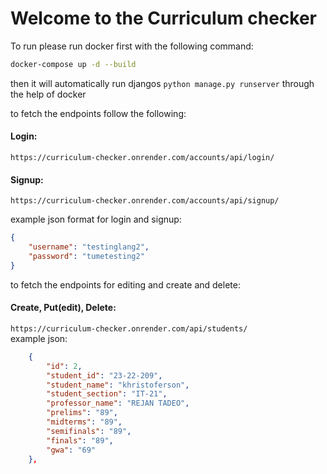# Welcome to the Curriculum checker 

To run please run docker first with the following command:  
```bash
docker-compose up -d --build
```  
then it will automatically run djangos `python manage.py runserver` through the help of docker  

to fetch the endpoints follow the following:  
#### Login:  
```
https://curriculum-checker.onrender.com/accounts/api/login/
```
#### Signup:  
```
https://curriculum-checker.onrender.com/accounts/api/signup/
```  
example json format for login and signup:  
```json
{
    "username": "testinglang2",
    "password": "tumetesting2"
}
```

to fetch the endpoints for editing and create and delete:  
#### Create, Put(edit), Delete:  
```https://curriculum-checker.onrender.com/api/students/```  
example json:  
```json
    {
        "id": 2,
        "student_id": "23-22-209",
        "student_name": "khristoferson",
        "student_section": "IT-21",
        "professor_name": "REJAN TADEO",
        "prelims": "89",
        "midterms": "89",
        "semifinals": "89",
        "finals": "89",
        "gwa": "69"
    },
```
